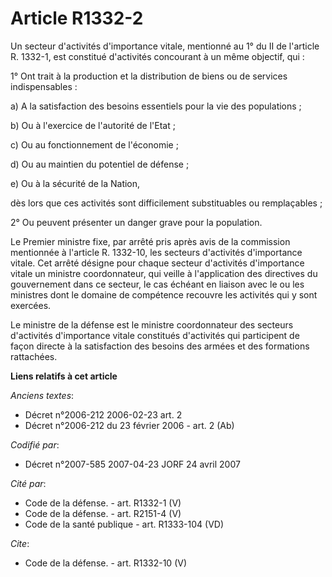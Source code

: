 # Article R1332-2

Un secteur d'activités d'importance vitale, mentionné au 1° du II de l'article R. 1332-1, est constitué d'activités
concourant à un même objectif, qui : 

1° Ont trait à la production et la distribution de biens ou de services indispensables : 

a) A la satisfaction des besoins essentiels pour la vie des populations ; 

b) Ou à l'exercice de l'autorité de l'Etat ; 

c) Ou au fonctionnement de l'économie ; 

d) Ou au maintien du potentiel de défense ; 

e) Ou à la sécurité de la Nation, 

dès lors que ces activités sont difficilement substituables ou remplaçables ; 

2° Ou peuvent présenter un danger grave pour la population. 

Le Premier ministre fixe, par arrêté pris après avis de la commission mentionnée à l'article R. 1332-10, les secteurs
d'activités d'importance vitale. Cet arrêté désigne pour chaque secteur d'activités d'importance vitale un ministre
coordonnateur, qui veille à l'application des directives du gouvernement dans ce secteur, le cas échéant en liaison avec le
ou les ministres dont le domaine de compétence recouvre les activités qui y sont exercées. 

Le ministre de la défense est le ministre coordonnateur des secteurs d'activités d'importance vitale constitués d'activités
qui participent de façon directe à la satisfaction des besoins des armées et des formations rattachées.

**Liens relatifs à cet article**

_Anciens textes_:

  - Décret n°2006-212 2006-02-23 art. 2
  - Décret n°2006-212 du 23 février 2006 - art. 2 (Ab)

_Codifié par_:

  - Décret n°2007-585 2007-04-23 JORF 24 avril 2007

_Cité par_:

  - Code de la défense. - art. R1332-1 (V)
  - Code de la défense. - art. R2151-4 (V)
  - Code de la santé publique - art. R1333-104 (VD)

_Cite_:

  - Code de la défense. - art. R1332-10 (V)
